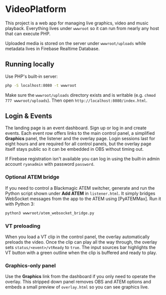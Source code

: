 # VideoPlatform

This project is a web app for managing live graphics, video and music playback. Everything lives under `wwwroot` so it can run from nearly any host that can execute PHP.

Uploaded media is stored on the server under `wwwroot/uploads` while metadata lives in Firebase Realtime Database.

## Running locally

Use PHP's built‑in server:

```bash
php -S localhost:8080 -t wwwroot
```

Make sure the `wwwroot/uploads` directory exists and is writable (e.g. `chmod 777 wwwroot/uploads`). Then open `http://localhost:8080/index.html`.

## Login & Events

The landing page is an event dashboard. Sign up or log in and create events. Each
event row offers links to the main control panel, a simplified **Graphics** panel,
the listener and the overlay page. Login sessions last for eight hours and are
required for all control panels, but the overlay page itself stays public so it
can be embedded in OBS without timing out.

If Firebase registration isn't available you can log in using the built‑in admin
account `ryanadmin` with password `password`.

### Optional ATEM bridge

If you need to control a Blackmagic ATEM switcher, generate and run the Python
script shown under **Add ATEM** in `listener.html`. It simply bridges WebSocket
messages from the app to the ATEM using [PyATEMMax]. Run it with Python 3:

```bash
python3 wwwroot/atem_websocket_bridge.py
```

### VT preloading

When you load a VT clip in the control panel, the overlay automatically
preloads the video. Once the clip can play all the way through, the overlay
sets `status/<event>/vtReady` to `true`. The input sources bar highlights the
VT button with a green outline when the clip is buffered and ready to play.

### Graphics-only panel

Use the **Graphics** link from the dashboard if you only need to operate the
overlay. This stripped down panel removes OBS and ATEM options and embeds a
small preview of `overlay.html` so you can see graphics live.
